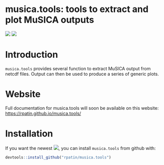 musica.tools: tools to extract and plot MuSICA outputs
================

<!-- [![](https://www.r-pkg.org/badges/version/segclust2d?color=orange)](https://cran.r-project.org/package=segclust2d) -->
<!-- [![](http://cranlogs.r-pkg.org/badges/grand-total/segclust2d?color=yellow)](https://cran.r-project.org/package=segclust2d) -->

[![](https://img.shields.io/badge/devel%20version-0.1.0-blue.svg)](https://github.com/rpatin/musica.tools)
[![](https://img.shields.io/github/last-commit/rpatin/musica.tools.svg)](https://github.com/rpatin/musica.tools/commits/main)

# Introduction

`musica.tools` provides several function to extract MuSICA output from
netcdf files. Output can then be used to produce a series of generic
plots.

# Website

Full documentation for musica.tools will soon be available on this
website: <https://rpatin.github.io/musica.tools/>

# Installation

<!-- For the [![](https://www.r-pkg.org/badges/version/segclust2d?color=orange)](https://cran.r-project.org/package=segclust2d) version  :  -->
<!-- ```{r, eval=FALSE} -->
<!-- install.packages("segclust2d") -->
<!-- ``` -->

If you want the newest
[![](https://img.shields.io/badge/devel%20version-0.1.0-blue.svg)](https://github.com/rpatin/musica.tools),
you can install `musica.tools` from github with:

``` r
devtools::install_github("rpatin/musica.tools")
```

